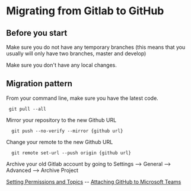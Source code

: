 # Migrating from Gitlab to GitHub

## Before you start

Make sure you do not have any temporary branches (this means that you usually will only have two branches, master and develop)

Make sure you don't have any local changes. 

## Migration pattern

From your command line, make sure you have the latest code. 

     git pull --all
     
Mirror your repository to the new Github URL

      git push --no-verify --mirror {github url}
      
Change your remote to the new Github URL

      git remote set-url --push origin {github url}
      
Archive your old Gitlab account by going to Settings --> General --> Advanced --> Archive Project

[Setting Permissions and Topics](https://github.com/itpartnersillinois/tutorial/blob/master/Setting_Permissions_and_Topics.md) -- [Attaching GitHub to Microsoft Teams](https://github.com/itpartnersillinois/tutorial/blob/master/Attaching_GitHub_to_Microsoft_Teams.md)
